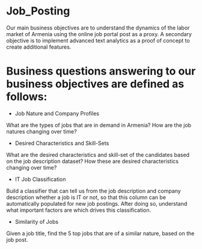 # Job_Posting

Our main business objectives are to understand the dynamics of the labor market of Armenia using the online job portal post as a proxy. A secondary objective is to implement advanced text analytics as a proof of concept to create additional features.
 
# Business questions answering to our business objectives are defined as follows:

- Job Nature and Company Profiles

What are the types of jobs that are in demand in Armenia? How are the job natures changing over time?

- Desired Characteristics and Skill-Sets

What are the desired characteristics and skill-set of the candidates based on the job description dataset? How these are desired characteristics changing over time?

- IT  Job Classification

Build  a  classifier  that  can  tell  us  from  the  job  description  and  company description whether a job is IT or not, so that this column can be automatically populated for new job postings. After doing so, understand what important factors are which drives this classification.

- Similarity of Jobs

Given a job title, find the 5 top jobs that are of a similar nature, based on the job post.